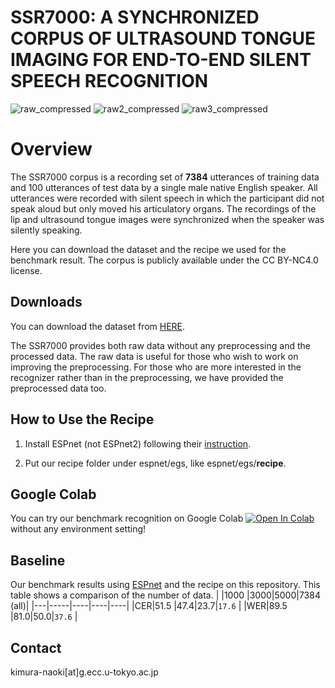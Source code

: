 # SSR7000: A SYNCHRONIZED CORPUS OF ULTRASOUND TONGUE IMAGING FOR END-TO-END SILENT SPEECH RECOGNITION

![raw_compressed](https://user-images.githubusercontent.com/14064383/126605549-ea724b36-f1e5-4731-b031-aa72befe9be0.gif) ![raw2_compressed](https://user-images.githubusercontent.com/14064383/126605564-7d2c0528-cf93-4fa9-bb21-9e3c23de318d.gif) ![raw3_compressed](https://user-images.githubusercontent.com/14064383/126605576-c27ef8b8-cbcb-407d-8af7-d9fad09e964b.gif)

# Overview

The SSR7000 corpus is a recording set of **7384** utterances of training data and 100 utterances of test data by a single male native English speaker. All utterances were recorded with silent speech in which the participant did not speak aloud but only moved his articulatory organs. The recordings of the lip and ultrasound tongue images were synchronized when the speaker was silently speaking. 

Here you can download the dataset and the recipe we used for the benchmark result. The corpus is publicly available under the CC BY-NC4.0 license.

## Downloads

You can download the dataset from [HERE](https://drive.google.com/drive/folders/1DqI2WVa1S8CRIsrDQvUYbTKJVxHE_rfn?usp=sharing).

The SSR7000 provides both raw data without any preprocessing and the processed data. The raw data is useful for those who wish to work on improving the preprocessing. For those who are more interested in the recognizer rather than in the preprocessing, we have provided the preprocessed data too.

## How to Use the Recipe

1. Install ESPnet (not ESPnet2) following their [instruction](https://github.com/espnet/espnet).

2. Put our recipe folder under espnet/egs, like espnet/egs/**recipe**.

## Google Colab

You can try our benchmark recognition on Google Colab [![Open In Colab](https://colab.research.google.com/assets/colab-badge.svg)](https://colab.research.google.com/drive/19Ltv3O3yuB81yoUclY5CEbGpALjiDgr1?usp=sharing) without any environment setting!

## Baseline

Our benchmark results using [ESPnet](https://github.com/espnet/espnet) and the recipe on this repository. This table shows a comparison of the number of data.
|   |1000 |3000|5000|7384 (all)|
|---|-----|----|----|----|
|CER|51.5 |47.4|23.7|`17.6`  |
|WER|89.5 |81.0|50.0|`37.6` |      

## Contact

kimura-naoki[at]g.ecc.u-tokyo.ac.jp
